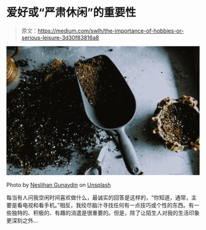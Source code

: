 # 爱好或“严肃休闲”的重要性

> 原文：<https://medium.com/swlh/the-importance-of-hobbies-or-serious-leisure-3d30f83816a8>

![](img/1541077f85c22f27a38129dfa6b7f77e.png)

Photo by [Neslihan Gunaydin](https://unsplash.com/photos/BduDcrySLKM?utm_source=unsplash&utm_medium=referral&utm_content=creditCopyText) on [Unsplash](https://unsplash.com/search/photos/gardening?utm_source=unsplash&utm_medium=referral&utm_content=creditCopyText)

每当有人问我空闲时间喜欢做什么，最诚实的回答是这样的，“你知道，通常，主要是看电视和看手机。”相反，我绞尽脑汁寻找任何有一点技巧或个性的东西。有一些独特的、积极的、有趣的消遣是很重要的。但是，除了让陌生人对我的生活印象更深刻之外…